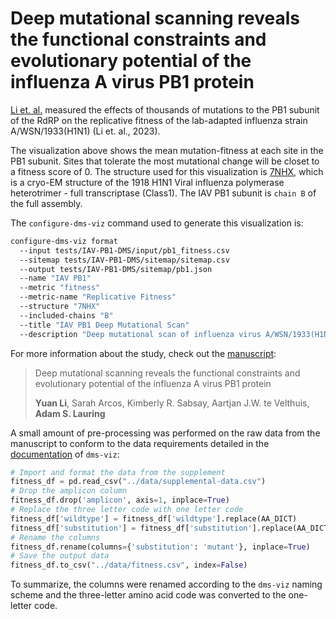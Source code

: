 # Deep mutational scanning reveals the functional constraints and evolutionary potential of the influenza A virus PB1 protein

[Li et. al.](https://www.biorxiv.org/content/10.1101/2023.08.27.554986v1.full) measured the effects of thousands of mutations to the PB1 subunit of the RdRP on the replicative fitness of the lab-adapted influenza strain A/WSN/1933(H1N1) (Li et. al., 2023). 

The visualization above shows the mean mutation-fitness at each site in the PB1 subunit. Sites that tolerate the most mutational change will be closet to a fitness score of 0. The structure used for this visualization is [7NHX](https://www.rcsb.org/structure/7NHX), which is a cryo-EM structure of the 1918 H1N1 Viral influenza polymerase heterotrimer - full transcriptase (Class1). The IAV PB1 subunit is `chain B` of the full assembly.

The `configure-dms-viz` command used to generate this visualization is:

```bash
configure-dms-viz format
  --input tests/IAV-PB1-DMS/input/pb1_fitness.csv
  --sitemap tests/IAV-PB1-DMS/sitemap/sitemap.csv
  --output tests/IAV-PB1-DMS/sitemap/pb1.json
  --name "IAV PB1"
  --metric "fitness"
  --metric-name "Replicative Fitness"
  --structure "7NHX"
  --included-chains "B"
  --title "IAV PB1 Deep Mutational Scan"
  --description "Deep mutational scan of influenza virus A/WSN/1933(H1N1) PB1 RdRp subunit"
```

For more information about the study, check out the [manuscript](https://www.biorxiv.org/content/10.1101/2023.08.27.554986v1.full):
> Deep mutational scanning reveals the functional constraints and evolutionary potential of the influenza A virus PB1 protein
>
> **Yuan Li**, Sarah Arcos, Kimberly R. Sabsay, Aartjan J.W. te Velthuis, **Adam S. Lauring**

A small amount of pre-processing was performed on the raw data from the manuscript to conform to the data requirements detailed in the [documentation](https://dms-viz.github.io/dms-viz-docs/) of `dms-viz`:

```python
# Import and format the data from the supplement
fitness_df = pd.read_csv("../data/supplemental-data.csv")
# Drop the amplicon column
fitness_df.drop('amplicon', axis=1, inplace=True)
# Replace the three letter code with one letter code
fitness_df['wildtype'] = fitness_df['wildtype'].replace(AA_DICT)
fitness_df['substitution'] = fitness_df['substitution'].replace(AA_DICT)
# Rename the columns
fitness_df.rename(columns={'substitution': 'mutant'}, inplace=True)
# Save the output data
fitness_df.to_csv("../data/fitness.csv", index=False)
```

To summarize, the columns were renamed according to the `dms-viz` naming scheme and the three-letter amino acid code was converted to the one-letter code.

